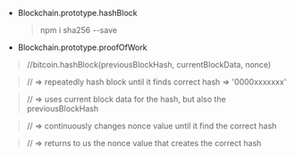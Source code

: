 * Blockchain.prototype.hashBlock
   > npm i sha256 --save

* Blockchain.prototype.proofOfWork
>//bitcoin.hashBlock(previousBlockHash, currentBlockData, nonce)

>// => repeatedly hash block until it finds correct hash => '0000xxxxxxx'

>// => uses current block data for the hash, but also the previousBlockHash

>// => continuously changes nonce value until it find the correct hash

>// => returns to us the nonce value that creates the correct hash

